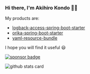 ### Hi there, I'm Akihiro Kondo 👋🏼

My products are:

* [logback-access-spring-boot-starter](https://github.com/akkinoc/logback-access-spring-boot-starter)
* [orika-spring-boot-starter](https://github.com/akkinoc/orika-spring-boot-starter)
* [yaml-resource-bundle](https://github.com/akkinoc/yaml-resource-bundle)

I hope you will find it useful 😃

[![sponsor badge]][sponsor]

![github stats card]

[sponsor]: https://github.com/sponsors/akkinoc
[sponsor badge]: https://img.shields.io/static/v1?logo=github&label=sponsor&message=%E2%9D%A4&color=db61a2
[github stats card]: https://github-readme-stats.vercel.app/api?username=akkinoc&theme=darcula&show_icons=true&count_private=true
